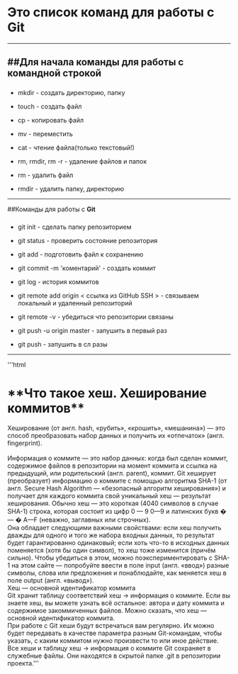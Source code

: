 # Это список команд для работы с Git
------
##Для начала команды для работы с **командной строкой**
---
###
* mkdir - создать директорию, папку

* touch - создать файл 

* cp - копировать файл

* mv - переместить

* cat - чтение файла(только текстовый!) 

* rm, rmdir, rm -r - удаление файлов и папок 

* rm - удалить файл

* rmdir - удалить папку, директорию

------
##Команды для работы с **Git**

###
* git init - сделать папку репозиторием

* git status - проверить состояние репозитория

* git add - подготовить файл к сохранению

* git commit -m 'коментарий' - создать коммит

* git log - история коммитов

* git remote add origin < ссылка из GitHub SSH > - связываем локальный и удаленный репозиторий

* git remote -v - убедиться что репозитории связаны

* git push -u origin master - запушить в первый раз

* git push - запушить в сл разы 

-----
'''html
<h1> **Что такое хеш. Хеширование коммитов**</h1>
Хеширование (от англ. hash, «рубить», «крошить», «мешанина») — это способ преобразовать набор данных и получить их «отпечаток» (англ. fingerprint).<br>
<br>Информация о коммите — это набор данных: когда был сделан коммит, содержимое файлов в репозитории на момент коммита и ссылка на предыдущий, или родительский (англ. parent), коммит.
Git хеширует (преобразует) информацию о коммите с помощью алгоритма SHA-1 (от англ. Secure Hash Algorithm — «безопасный алгоритм хеширования») и получает для каждого коммита свой уникальный хеш — результат хеширования.
Обычно хеш — это короткая (4040 символов в случае SHA-1) строка, которая состоит из цифр 
0
—
9
0—9 и латинских букв 
�
—
�
A—F (неважно, заглавных или строчных). <br>Она обладает следующими важными свойствами:
если хеш получить дважды для одного и того же набора входных данных, то результат будет гарантированно одинаковый;
если хоть что-то в исходных данных поменяется (хотя бы один символ), то хеш тоже изменится (причём сильно).
Чтобы убедиться в этом, можно поэкспериментировать с SHA-1 на этом сайте — попробуйте ввести в поле input (англ. «ввод») разные символы, слова или предложения и понаблюдайте, как меняется хеш в поле output (англ. «вывод»).
<br>Хеш — основной идентификатор коммита
<br>Git хранит таблицу соответствий хеш → информация о коммите. Если вы знаете хеш, вы можете узнать всё остальное: автора и дату коммита и содержимое закоммиченных файлов. Можно сказать, что хеш — основной идентификатор коммита.
<br>При работе с Git хеши будут встречаться вам регулярно. Их можно будет передавать в качестве параметра разным Git-командам, чтобы указать, с каким коммитом нужно произвести то или иное действие.
Все хеши и таблицу хеш → информация о коммите Git сохраняет в служебные файлы. Они находятся в скрытой папке .git в репозитории проекта.'''